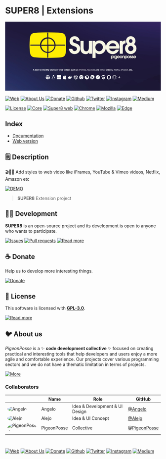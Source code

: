 <!-- PIGEONPOSSE START MARK -->
<!--
██████╗ ██╗ ██████╗ ███████╗ ██████╗ ███╗   ██╗  
██╔══██╗██║██╔════╝ ██╔════╝██╔═══██╗████╗  ██║  
██████╔╝██║██║  ███╗█████╗  ██║   ██║██╔██╗ ██║  
██╔═══╝ ██║██║   ██║██╔══╝  ██║   ██║██║╚██╗██║  
██║     ██║╚██████╔╝███████╗╚██████╔╝██║ ╚████║  
╚═╝     ╚═╝ ╚═════╝ ╚══════╝ ╚═════╝ ╚═╝  ╚═══╝  
                                                 
██████╗  ██████╗ ███████╗███████╗███████╗        
██╔══██╗██╔═══██╗██╔════╝██╔════╝██╔════╝        
██████╔╝██║   ██║███████╗███████╗█████╗          
██╔═══╝ ██║   ██║╚════██║╚════██║██╔══╝          
██║     ╚██████╔╝███████║███████║███████╗        
╚═╝      ╚═════╝ ╚══════╝╚══════╝╚══════╝        
                                                 
                                                 
                                                 
█████╗█████╗█████╗█████╗█████╗█████╗█████╗       
╚════╝╚════╝╚════╝╚════╝╚════╝╚════╝╚════╝       
                                                 
                                                 
                                                 
███████╗██╗   ██╗██████╗ ███████╗██████╗  █████╗ 
██╔════╝██║   ██║██╔══██╗██╔════╝██╔══██╗██╔══██╗
███████╗██║   ██║██████╔╝█████╗  ██████╔╝╚█████╔╝
╚════██║██║   ██║██╔═══╝ ██╔══╝  ██╔══██╗██╔══██╗
███████║╚██████╔╝██║     ███████╗██║  ██║╚█████╔╝
╚══════╝ ╚═════╝ ╚═╝     ╚══════╝╚═╝  ╚═╝ ╚════╝ 
                                                                     
                                                
REPOSITORY: https://github.com/pigeonposse/super8
AUTHORS: 
	- Angelo (https://pigeonposse.com)

DEVELOPED BY Angelo 🐦🌈

-->
<!-- PIGEONPOSSE END MARK -->

# SUPER8 | Extensions

<!-- PIGEONPOSSE START HEADER -->

[![HEADER](https://raw.githubusercontent.com/pigeonposse/super8/main/docs/images/banner.png)](https://super8.pigeonposse.com/)

[![Web](https://img.shields.io/badge/Web-grey?style=for-the-badge&logoColor=white)](https://pigeonposse.com)
[![About Us](https://img.shields.io/badge/About%20Us-grey?style=for-the-badge&logoColor=white)](https://pigeonposse.com?popup=about)
[![Donate](https://img.shields.io/badge/Donate-pink?style=for-the-badge&logoColor=white)](https://pigeonposse.com/?popup=donate)
[![Github](https://img.shields.io/badge/Github-black?style=for-the-badge&logo=github&logoColor=white)](https://github.com/pigeonposse)
[![Twitter](https://img.shields.io/badge/Twitter-black?style=for-the-badge&logo=twitter&logoColor=white)](https://twitter.com/pigeonposse_)
[![Instagram](https://img.shields.io/badge/Instagram-black?style=for-the-badge&logo=instagram&logoColor=white)](https://www.instagram.com/pigeon.posse/)
[![Medium](https://img.shields.io/badge/Medium-black?style=for-the-badge&logo=medium&logoColor=white)](https://medium.com/@pigeonposse)

[![License](https://img.shields.io/github/license/pigeonposse/super8?color=green&style=for-the-badge&logoColor=white)](/LICENSE)
[![Core](https://img.shields.io/npm/v/@s-8/core?color=blue&style=for-the-badge&logoColor=white)](https://www.npmjs.com/package/@s-8/core)
[![Super8 web](https://img.shields.io/github/package-json/v/pigeonposse/super8?filename=packages%2Fapp%2Fpackage.json?color=blue&style=for-the-badge&logoColor=white)](https://super8.pigeonposse.com/)
[![Chrome](https://img.shields.io/chrome-web-store/v/aejkinmllndkgoodkfbhfkffnebmibkd?color=blue&style=for-the-badge&logoColor=white)](https://chromewebstore.google.com/detail/super8/aejkinmllndkgoodkfbhfkffnebmibkd)
[![Mozilla](https://img.shields.io/amo/v/{63bba7f4-510b-4478-b401-a2726a9703ba}?color=blue&style=for-the-badge&logoColor=white)](https://addons.mozilla.org/es/firefox/addon/super8/)
[![Edge](https://img.shields.io/badge/dynamic/json?label=microsoft%20edge%20store&query=%24.version&url=https://microsoftedge.microsoft.com/addons/getproductdetailsbycrxid/milbmbciipbjlbjlidhgfnlkempefffi?color=blue&style=for-the-badge&logoColor=white)](https://microsoftedge.microsoft.com/addons/detail/milbmbciipbjlbjlidhgfnlkempefffi)
<!-- PIGEONPOSSE END HEADER -->

<!-- PIGEONPOSSE START INDEX -->
## Index

- [Documentation](https://docs.super8.pigeonposse.com)
- [Web version](https://super8.pigeonposse.com/)

<!-- PIGEONPOSSE END INDEX -->

<!-- PIGEONPOSSE START CONTENT -->
## 🗒 Description

🎬🎨🧩 Add styles to web video like iFrames, YouTube & Vimeo videos, Netflix, Amazon etc

[![DEMO](https://raw.githubusercontent.com/pigeonposse/super8/main/docs/images/demo-filters.png)](https://super8.pigeonposse.com/)
<!-- PIGEONPOSSE END CONTENT -->

> **SUPER8** Extension project

<!-- PIGEONPOSSE START ORG -->
## 👨‍💻 Development

**SUPER8** is an open-source project and its development is open to anyone who wants to participate.

[![Issues](https://img.shields.io/badge/Issues-grey?style=for-the-badge)](https://github.com/pigeonposse/super8/issues)
[![Pull requests](https://img.shields.io/badge/Pulls-grey?style=for-the-badge)](https://github.com/pigeonposse/super8/pulls)
[![Read more](https://img.shields.io/badge/Read%20more-grey?style=for-the-badge)](https://super8.pigeonposse.com/)

## ☕ Donate

Help us to develop more interesting things.

[![Donate](https://img.shields.io/badge/Donate-grey?style=for-the-badge)](https://pigeonposse.com/?popup=donate)

## 📜 License

This software is licensed with **[GPL-3.0](/LICENSE)**.

[![Read more](https://img.shields.io/badge/Read-more-grey?style=for-the-badge)](/LICENSE)

## 🐦 About us

*PigeonPosse* is a ✨ **code development collective** ✨ focused on creating practical and interesting tools that help developers and users enjoy a more agile and comfortable experience. Our projects cover various programming sectors and we do not have a thematic limitation in terms of projects.

[![More](https://img.shields.io/badge/Read-more-grey?style=for-the-badge)](https://github.com/pigeonposse)

### Collaborators

|                                                                                    | Name        | Role         | GitHub                                         |
| ---------------------------------------------------------------------------------- | ----------- | ------------ | ---------------------------------------------- |
| <img src="https://pigeonposse.com.png?size=72" alt="Angelo" style="border-radius:100%"/> | Angelo |   Idea & Development & UI Design   | [@Angelo](https://pigeonposse.com) |
| <img src="https://github.com/alejomalia.png?size=72" alt="Alejo" style="border-radius:100%"/> | Alejo |  Idea & UI Concept   | [@Alejo](https://github.com/alejomalia) |
| <img src="https://github.com/PigeonPosse.png?size=72" alt="PigeonPosse" style="border-radius:100%"/> | PigeonPosse | Collective | [@PigeonPosse](https://github.com/PigeonPosse) |

<br>
<p align="center">

[![Web](https://img.shields.io/badge/Web-grey?style=for-the-badge&logoColor=white)](https://pigeonposse.com)
[![About Us](https://img.shields.io/badge/About%20Us-grey?style=for-the-badge&logoColor=white)](https://pigeonposse.com?popup=about)
[![Donate](https://img.shields.io/badge/Donate-pink?style=for-the-badge&logoColor=white)](https://pigeonposse.com/?popup=donate)
[![Github](https://img.shields.io/badge/Github-black?style=for-the-badge&logo=github&logoColor=white)](https://github.com/pigeonposse)
[![Twitter](https://img.shields.io/badge/Twitter-black?style=for-the-badge&logo=twitter&logoColor=white)](https://twitter.com/pigeonposse_)
[![Instagram](https://img.shields.io/badge/Instagram-black?style=for-the-badge&logo=instagram&logoColor=white)](https://www.instagram.com/pigeon.posse/)
[![Medium](https://img.shields.io/badge/Medium-black?style=for-the-badge&logo=medium&logoColor=white)](https://medium.com/@pigeonposse)

</p>
<!-- PIGEONPOSSE END ORG -->
